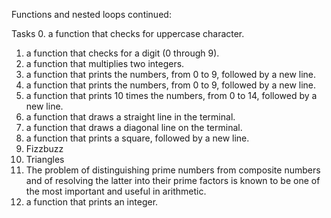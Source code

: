 Functions and nested loops continued:

Tasks
0. a function that checks for uppercase character.
1. a function that checks for a digit (0 through 9).
2. a function that multiplies two integers.
3. a function that prints the numbers, from 0 to 9, followed by a new line.
4. a function that prints the numbers, from 0 to 9, followed by a new line.
5. a function that prints 10 times the numbers, from 0 to 14, followed by a new line.
6. a function that draws a straight line in the terminal.
7. a function that draws a diagonal line on the terminal.
8. a function that prints a square, followed by a new line.
9. Fizzbuzz
10. Triangles
11. The problem of distinguishing prime numbers from composite numbers and of resolving the latter into their prime factors is known to be one of the most important and useful in arithmetic.
12. a function that prints an integer.


